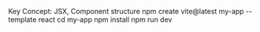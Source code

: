 Key Concept: JSX, Component structure
npm create vite@latest my-app --template react
cd my-app
npm install
npm run dev
